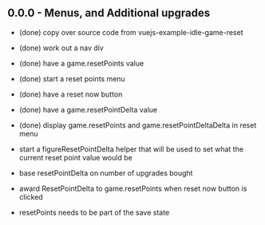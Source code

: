 
## 0.0.0 - Menus, and Additional upgrades
* (done) copy over source code from vuejs-example-idle-game-reset
* (done) work out a nav div
* (done) have a game.resetPoints value
* (done) start a reset points menu
* (done) have a reset now button
* (done) have a game.resetPointDelta value
* (done) display game.resetPoints and game.resetPointDeltaDelta in reset menu

* start a figureResetPointDelta helper that will be used to set what the current reset point value would be
* base resetPointDelta on number of upgrades bought
* award ResetPointDelta to game.resetPoints when reset now button is clicked
* resetPoints needs to be part of the save state
